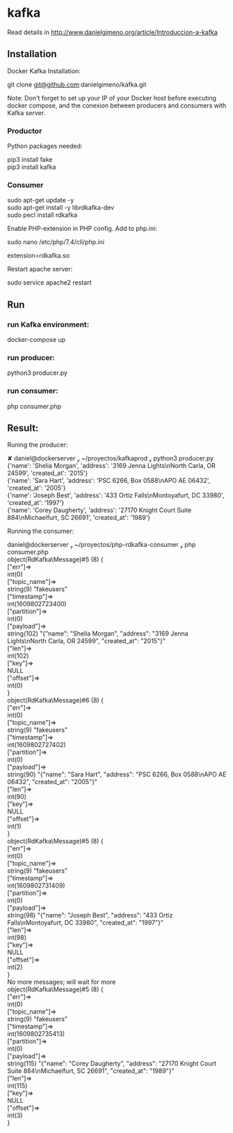 # kafka

Read details in http://www.danielgimeno.org/article/Introduccion-a-kafka

## Installation

Docker Kafka Installation:  

git clone git@github.com:danielgimeno/kafka.git


Note: Don't forget to set up your IP of your Docker host before executing docker compose, and the conexion between producers and consumers with Kafka server.  


### Productor
Python packages needed:  

pip3 install fake  
pip3 install kafka


### Consumer  
sudo apt-get update -y  
sudo apt-get install -y librdkafka-dev  
sudo pecl install rdkafka  

Enable PHP-extension in PHP config. Add to php.ini:

sudo nano /etc/php/7.4/cli/php.ini  

extension=rdkafka.so  

Restart apache server:  

sudo service apache2 restart  

## Run  

### run Kafka environment:  

docker-compose up

### run producer:  

python3 producer.py  

### run consumer:   

php consumer.php  

## Result:  

Runing the producer:  

 ✘ daniel@dockerserver  ~/proyectos/kafkaprod  python3 producer.py  
{'name': 'Shelia Morgan', 'address': '3169 Jenna Lights\nNorth Carla, OR 24599', 'created_at': '2015'}  
{'name': 'Sara Hart', 'address': 'PSC 6266, Box 0588\nAPO AE 06432', 'created_at': '2005'}  
{'name': 'Joseph Best', 'address': '433 Ortiz Falls\nMontoyafurt, DC 33980', 'created_at': '1997'}  
{'name': 'Corey Daugherty', 'address': '27170 Knight Court Suite 884\nMichaelfurt, SC 26691', 'created_at': '1989'}  
  
Running the consumer:  
  
daniel@dockerserver  ~/proyectos/php-rdkafka-consumer  php consumer.php  
object(RdKafka\Message)#5 (8) {  
  ["err"]=>  
  int(0)  
  ["topic_name"]=>  
  string(9) "fakeusers"  
  ["timestamp"]=>  
  int(1609802723400)  
  ["partition"]=>  
  int(0)  
  ["payload"]=>  
  string(102) "{"name": "Shelia Morgan", "address": "3169 Jenna Lights\nNorth Carla, OR 24599", "created_at": "2015"}"  
  ["len"]=>  
  int(102)  
  ["key"]=>  
  NULL  
  ["offset"]=>  
  int(0)  
}  
object(RdKafka\Message)#6 (8) {  
  ["err"]=>  
  int(0)  
  ["topic_name"]=>  
  string(9) "fakeusers"  
  ["timestamp"]=>  
  int(1609802727402)  
  ["partition"]=>  
  int(0)  
  ["payload"]=>  
  string(90) "{"name": "Sara Hart", "address": "PSC 6266, Box 0588\nAPO AE 06432", "created_at": "2005"}"  
  ["len"]=>    
  int(90)  
  ["key"]=>  
  NULL   
  ["offset"]=>  
  int(1)  
}  
object(RdKafka\Message)#5 (8) {  
  ["err"]=>  
  int(0)  
  ["topic_name"]=>  
  string(9) "fakeusers"  
  ["timestamp"]=>  
  int(1609802731409)  
  ["partition"]=>  
  int(0)  
  ["payload"]=>  
  string(98) "{"name": "Joseph Best", "address": "433 Ortiz Falls\nMontoyafurt, DC 33980", "created_at": "1997"}"  
  ["len"]=>  
  int(98)  
  ["key"]=>  
  NULL  
  ["offset"]=>  
  int(2)   
}  
No more messages; will wait for more  
object(RdKafka\Message)#5 (8) {  
  ["err"]=>  
  int(0)  
  ["topic_name"]=>  
  string(9) "fakeusers"  
  ["timestamp"]=>  
  int(1609802735413)  
  ["partition"]=>  
  int(0)  
  ["payload"]=>  
  string(115) "{"name": "Corey Daugherty", "address": "27170 Knight Court Suite 884\nMichaelfurt, SC 26691", "created_at": "1989"}"  
  ["len"]=>  
  int(115)  
  ["key"]=>  
  NULL   
  ["offset"]=>  
  int(3)  
}  

